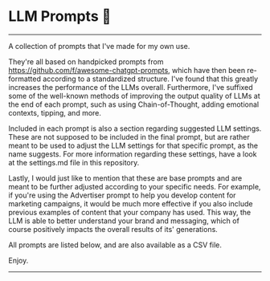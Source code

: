 # LLM Prompts 🧠

---

A collection of prompts that I've made for my own use.

They're all based on handpicked prompts from https://github.com/f/awesome-chatgpt-prompts, which have then been re-formatted according to a standardized structure. I've found that this greatly increases the performance of the LLMs overall. Furthermore, I've suffixed some of the well-known methods of improving the output quality of LLMs at the end of each prompt, such as using Chain-of-Thought, adding emotional contexts, tipping, and more.

Included in each prompt is also a section regarding suggested LLM settings. These are not supposed to be included in the final prompt, but are rather meant to be used to adjust the LLM settings for that specific prompt, as the name suggests. For more information regarding these settings, have a look at the settings.md file in this repository.

Lastly, I would just like to mention that these are base prompts and are meant to be further adjusted according to your specific needs. For example, if you're using the Advertiser prompt to help you develop content for marketing campaigns, it would be much more effective if you also include previous examples of content that your company has used. This way, the LLM is able to better understand your brand and messaging, which of course positively impacts the overall results of its' generations.

All prompts are listed below, and are also available as a CSV file.

Enjoy.

---

